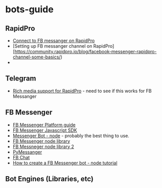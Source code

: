 # bots-guide

## RapidPro
* [Connect to FB messanger on RapidPro](http://blog.textit.in/feature-update-reach-your-contacts-via-facebook-messenger)
* [Setting up FB messanger channel on RapidPro][https://community.rapidpro.io/blog/facebook-messenger-rapidpro-channel-some-basics/)
* 

## Telegram
* [Rich media support for RapidPro](http://blog.textit.in/feature-update-collect-media-via-twilio-telegram) - need to see if this works for FB Messanger

## FB Messenger
* [FB Messenger Platform guide](https://developers.facebook.com/docs/messenger-platform)
* [FB Messenger Javascript SDK](https://developers.facebook.com/docs/javascript/quickstart)
* [Messenger Bot - node](https://github.com/remixz/messenger-bot) - probably the best thing to use.
* [FB Messenger node library](https://www.npmjs.com/package/fb-messenger)
* [FB Messneger node library 2](https://github.com/DiegoRBaquero/node-fb-messenger)
* [PyMessanger](https://github.com/davidchua/pymessenger)
* [FB Chat](https://pypi.python.org/pypi/fbchat/)
* [How to create a FB Messenger bot - node tutorial](https://sumwu.me/blog/page/9/how-to-create-a-facebook-messenger-bot/)

## Bot Engines (Libraries, etc)



